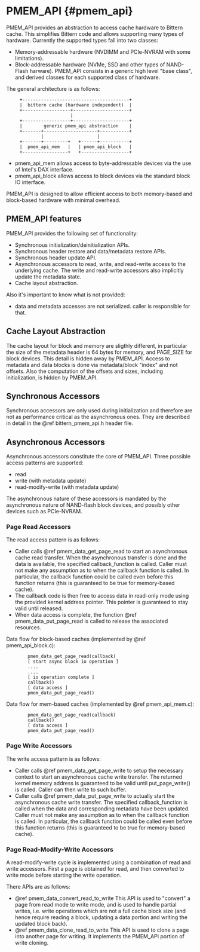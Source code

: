 # PMEM_API {#pmem_api}

PMEM_API provides an abstraction to access cache hardware to Bittern cache.
This simplifies Bittern code and allows supporting many types of hardware.
Currently the supported types fall into two classes:
* Memory-addressable hardware (NVDIMM and PCIe-NVRAM with some limitations).
* Block-addressable hardware (NVMe, SSD and other types of NAND-Flash harware).
PMEM_API consists in a generic high level "base class", and derived classes for
each supported class of hardware.

The general architecture is as follows:

         +----------------------------------------+
         |  bittern cache (hardware independent)  |
         +------------------+---------------------+
                            |
         +------------------+---------------------+
         |        generic pmem_api abstraction    |
         +-------+--------------------+-----------+
                 |                    |
         +-------+---------+   +------+-----------+
         |  pmem_api_mem   |   | pmem_api_block   |
         +-----------------+   +------------------+

* pmem_api_mem allows access to byte-addressable devices via the use
  of Intel's DAX interface.
* pmem_api_block allows access to block devices via the standard block IO
  interface.

PMEM_API is designed to allow efficient access to both memory-based and
block-based hardware with minimal overhead.

## PMEM_API features

PMEM_API provides the following set of functionality:
* Synchronous initialization/deinitialization APIs.
* Synchronous header restore and data/metadata restore APIs.
* Synchronous header update API.
* Asynchronous accessors to read, write, and read-write access
  to the underlying cache. The write and read-write accessors
  also implicitly update the metadata state.
* Cache layout abstraction.

Also it's important to know what is not provided:
* data and metadata accesses are not serialized. caller is responsible for that.

## Cache Layout Abstraction

The cache layout for block and memory are sligthly different, in particular
the size of the metadata header is 64 bytes for memory, and PAGE_SIZE for
block devices. This detail is hidden away by PMEM_API. Access to metadata and
data blocks is done via metadata/block "index" and not offsets. Also the
computation of the offsets and sizes, including initialization, is hidden
by PMEM_API.

## Synchronous Accessors

Synchronous accessors are only used during initialization and therefore are
not as performance critical as the asynchronous ones. They are described in
detail in the @ref bittern_pmem_api.h header file.

## Asynchronous Accessors

Asynchronous accessors constitute the core of PMEM_API. Three possible
access patterns are supported:
* read
* write (with metadata update)
* read-modify-write (with metadata update)

The asynchronous nature of these accessors is mandated by the asynchronous
nature of NAND-flash block devices, and possibly other devices such as
PCIe-NVRAM.

### Page Read Accessors

The read access pattern is as follows:

* Caller calls @ref pmem_data_get_page_read to start an
  asynchronous cache read transfer. When the asynchronous transfer is done and
  the data is available, the specified callback_function is called.
  Caller must not make any assumption as to when the callback function
  is called.
  In particular, the callback function could be called even before this function
  returns (this is guaranteed to be true for memory-based cache).
* The callback code is then free to access data in read-only mode using the
  provided kernel address pointer. This pointer is guaranteed to stay valid
  until released.
* When data access is complete, the function
  @ref pmem_data_put_page_read is called to release the
  associated resources.

Data flow for block-based caches
(implemented by @ref pmem_api_block.c):
~~~~~~~~~~~~~~~
        pmem_data_get_page_read(callback)
        [ start async block io operation ]
        ....
        ....
        [ io operation complete ]
        callback()
        [ data access ]
        pmem_data_put_page_read()
~~~~~~~~~~~~~~~

Data flow for mem-based caches
(implemented by @ref pmem_api_mem.c):
~~~~~~~~~~~~~~~
        pmem_data_get_page_read(callback)
        callback()
        [ data access ]
        pmem_data_put_page_read()
~~~~~~~~~~~~~~~

### Page Write Accessors

The write access pattern is as follows:

* Caller calls @ref pmem_data_get_page_write
  to setup the necessary context to start an asynchronous cache write transfer.
  The returned kernel memory address is guaranteed to be valid until
  put_page_write() is called. Caller can then write to such buffer.
* Caller calls @ref pmem_data_put_page_write
  to actually start the asynchronous cache write
  transfer. The specified callback_function is called when the data and
  corresponding metadata have been updated.
  Caller must not make any assumption as to when the callback function
  is called.
  In particular, the callback function could be called even before this function
  returns (this is guaranteed to be true for memory-based cache).

### Page Read-Modify-Write Accessors

A read-modify-write cycle is implemented using a combination of read and write
accessors. First a page is obtained for read, and then converted to write mode
before starting the write operation.

There APIs are as follows:

* @ref pmem_data_convert_read_to_write
  This API is used to "convert" a page from read mode to write mode, and is
  used to handle partial writes, i.e. write operations which are not a full
  cache block size (and hence require reading a block, updating a data portion
  and writing the updated block back).
* @ref pmem_data_clone_read_to_write
  This API is used to clone a page into another page for writing. It implements
  the PMEM_API portion of write cloning.
